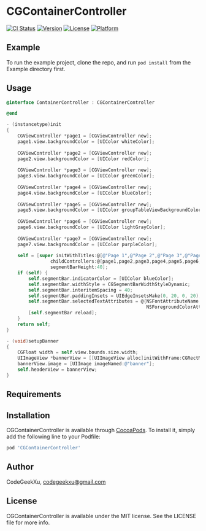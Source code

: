 # CGContainerController

[![CI Status](https://img.shields.io/travis/CodeGeekXu/CGContainerController.svg?style=flat)](https://travis-ci.org/CodeGeekXu/CGContainerController)
[![Version](https://img.shields.io/cocoapods/v/CGContainerController.svg?style=flat)](https://cocoapods.org/pods/CGContainerController)
[![License](https://img.shields.io/cocoapods/l/CGContainerController.svg?style=flat)](https://cocoapods.org/pods/CGContainerController)
[![Platform](https://img.shields.io/cocoapods/p/CGContainerController.svg?style=flat)](https://cocoapods.org/pods/CGContainerController)

## Example

To run the example project, clone the repo, and run `pod install` from the Example directory first.

## Usage

```objective-c
@interface ContainerController : CGContainerController

@end

- (instancetype)init
{
    CGViewController *page1 = [CGViewController new];
    page1.view.backgroundColor = [UIColor whiteColor];
    
    CGViewController *page2 = [CGViewController new];
    page2.view.backgroundColor = [UIColor redColor];
    
    CGViewController *page3 = [CGViewController new];
    page3.view.backgroundColor = [UIColor greenColor];
    
    CGViewController *page4 = [CGViewController new];
    page4.view.backgroundColor = [UIColor blueColor];
    
    CGViewController *page5 = [CGViewController new];
    page5.view.backgroundColor = [UIColor groupTableViewBackgroundColor];
    
    CGViewController *page6 = [CGViewController new];
    page6.view.backgroundColor = [UIColor lightGrayColor];
    
    CGViewController *page7 = [CGViewController new];
    page7.view.backgroundColor = [UIColor purpleColor];
    
    self = [super initWithTitles:@[@"Page 1",@"Page 2",@"Page 3",@"Page 4",@"Page 5",@"Page 6",@"Page 7"]
                childControllers:@[page1,page2,page3,page4,page5,page6,page7]
                segmentBarHeight:40];
    if (self) {
        self.segmentBar.indicatorColor = [UIColor blueColor];
        self.segmentBar.widthStyle = CGSegmentBarWidthStyleDynamic;
        self.segmentBar.interitemSpacing = 40;
        self.segmentBar.paddingInsets = UIEdgeInsetsMake(0, 20, 0, 20);
        self.segmentBar.selectedTextAttributes = @{NSFontAttributeName:[UIFont systemFontOfSize:16],
                                                   NSForegroundColorAttributeName:[UIColor blueColor]};
        [self.segmentBar reload];
    }
    return self;
}

- (void)setupBanner
{
    CGFloat width = self.view.bounds.size.width;
    UIImageView *bannerView = [[UIImageView alloc]initWithFrame:CGRectMake(0, 0, width, width/2)];
    bannerView.image = [UIImage imageNamed:@"banner"];
    self.headerView = bannerView;
}
```

## Requirements

## Installation

CGContainerController is available through [CocoaPods](https://cocoapods.org). To install
it, simply add the following line to your Podfile:

```ruby
pod 'CGContainerController'
```

## Author

CodeGeekXu, codegeekxu@gmail.com

## License

CGContainerController is available under the MIT license. See the LICENSE file for more info.
